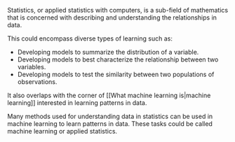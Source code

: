 Statistics, or applied statistics with computers, is a sub-field of mathematics that is concerned with describing and understanding the relationships in data.

This could encompass diverse types of learning such as:

-   Developing models to summarize the distribution of a variable.
-   Developing models to best characterize the relationship between two variables.
-   Developing models to test the similarity between two populations of observations.

It also overlaps with the corner of [[What machine learning is|machine learning]] interested in learning patterns in data.

Many methods used for understanding data in statistics can be used in machine learning to learn patterns in data. These tasks could be called machine learning or applied statistics.